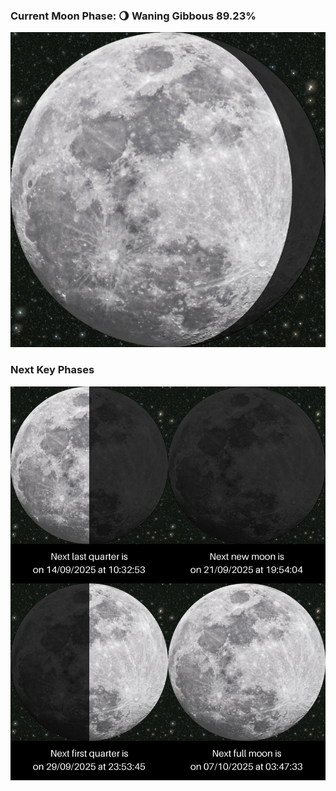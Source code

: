 ### Current Moon Phase: 🌖 Waning Gibbous 89.23%
![Moon Phase](moonphase.png)
### Next Key Phases
![Gallery](gallery.png)